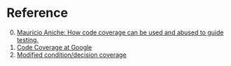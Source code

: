 # Reference

0. [Maurício Aniche: How code coverage can be used and abused to guide testing.](https://www.youtube.com/watch?v=f1DueZcSxRs)
0. [Code Coverage at Google](https://homes.cs.washington.edu/~rjust/publ/google_coverage_fse_2019.pdf)
0. [Modified condition/decision coverage](https://en.wikipedia.org/wiki/Modified_condition/decision_coverage)


